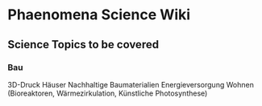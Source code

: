 # Phaenomena Science Wiki

## Science Topics to be covered

### Bau
3D-Druck Häuser
Nachhaltige Baumaterialien
Energieversorgung Wohnen (Bioreaktoren, Wärmezirkulation, Künstliche Photosynthese)
